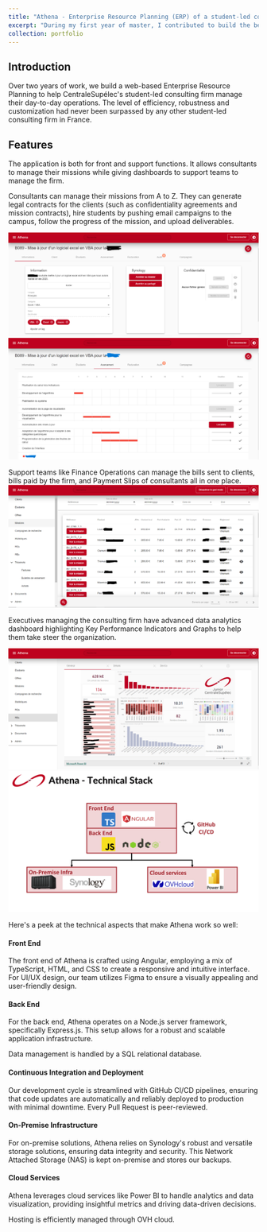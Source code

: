 ```yaml
---
title: "Athena - Enterprise Resource Planning (ERP) of a student-led consulting firm"
excerpt: "During my first year of master, I contributed to build the best ERP existing in France for student-led consulting firms. <br/><img src='/images/athena_data.PNG'>"
collection: portfolio
---
```


## Introduction
Over two years of work, we build a web-based Enterprise Resource Planning to help CentraleSupélec's student-led consulting firm manage their day-to-day operations. The level of efficiency, robustness and customization had never been surpassed by any other student-led consulting firm in France.

## Features
The application is both for front and support functions. It allows consultants to manage their missions while giving dashboards to support teams to manage the firm.

Consultants can manage their missions from A to Z. They can generate legal contracts for the clients (such as confidentiality agreements and mission contracts), hire students by pushing email campaigns to the campus, follow the progress of the mission, and upload deliverables.

<img src='/images/athena_mission.PNG'>
<img src='/images/athena_avancement.PNG'>

Support teams like Finance Operations can manage the bills sent to clients, bills paid by the firm, and Payment Slips of consultants all in one place.
<img src='/images/athena_finance.PNG'>

Executives managing the consulting firm have advanced data analytics dashboard highlighting Key Performance Indicators and Graphs to help them take steer the organization.

<img src='/images/athena_data.PNG'>

<img src='/images/athena_Technical_Stack.png'>

Here's a peek at the technical aspects that make Athena work so well:

#### Front End

The front end of Athena is crafted using Angular, employing a mix of TypeScript, HTML, and CSS to create a responsive and intuitive interface. For UI/UX design, our team utilizes Figma to ensure a visually appealing and user-friendly design.

#### Back End

For the back end, Athena operates on a Node.js server framework, specifically Express.js. This setup allows for a robust and scalable application infrastructure.

Data management is handled by a SQL relational database.

#### Continuous Integration and Deployment

Our development cycle is streamlined with GitHub CI/CD pipelines, ensuring that code updates are automatically and reliably deployed to production with minimal downtime. Every Pull Request is peer-reviewed.

#### On-Premise Infrastructure

For on-premise solutions, Athena relies on Synology's robust and versatile storage solutions, ensuring data integrity and security. This Network Attached Storage (NAS) is kept on-premise and stores our backups.

#### Cloud Services

Athena leverages cloud services like Power BI to handle analytics and data visualization, providing insightful metrics and driving data-driven decisions.

Hosting is efficiently managed through OVH cloud.